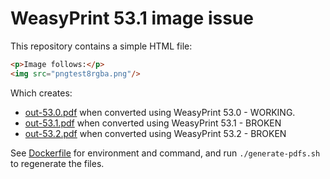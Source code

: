 # WeasyPrint 53.1 image issue
This repository contains a simple HTML file:

```html
<p>Image follows:</p>
<img src="pngtest8rgba.png"/>
```

Which creates:
- [out-53.0.pdf](out-53.0.pdf) when converted using WeasyPrint 53.0 - WORKING.
- [out-53.1.pdf](out-53.1.pdf) when converted using WeasyPrint 53.1 - BROKEN
- [out-53.2.pdf](out-53.2.pdf) when converted using WeasyPrint 53.2 - BROKEN

See [Dockerfile](Dockerfile) for environment and command, and run `./generate-pdfs.sh` to regenerate the files.
